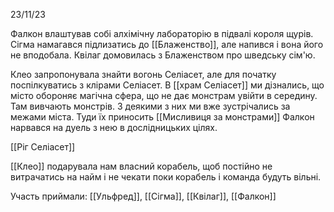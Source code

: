 23/11/23

Фалкон влаштував собі алхімічну лабораторію в підвалі короля щурів.
Сігма намагався підлизатись до [[Блаженство]], але напився і вона його не вподобала.
Квілаг домовилась з Блаженством про шведську сім'ю.

Клео запропонувала знайти вогонь Селіасет, але для початку поспілкуватись з клірами Селіасет.
В [[храм Селіасет]] ми дізнались, що місто обороняє магічна сфера, що не дає монстрам увійти в середину. Там вивчають монстрів. З деякими з них ми вже зустрічались за межами міста. Туди їх приносить [[Мисливиця за монстрами]]
Фалкон нарвався на дуель з нею в дослідницьких цілях.

[[Ріг Селіасет]]

[[Клео]] подарувала нам власний корабель, щоб постійно не витрачатись на найм і не чекати поки корабель і команда будуть вільні.

Участь приймали: [[Ульфред]], [[Сігма]], [[Квілаг]], [[Фалкон]]